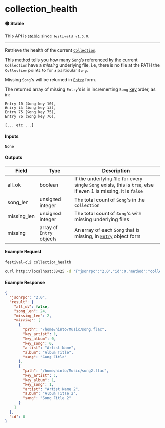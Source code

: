 # collection_health

#### 🟢 Stable
This API is [stable](../../api-stability/marker.md) since `festivald v1.0.0`.

---

Retrieve the health of the current [`Collection`](../../common-objects/collection.md).

This method tells you how many [`Song`](../../common-objects/song.md)'s referenced by the current `Collection` have a _missing_ underlying file, i.e, there is no file at the PATH the `Collection` points to for a particular `Song`.

Missing `Song`'s will be returned in [`Entry`](../../common-objects/entry.md) form.

The returned array of missing `Entry`'s is in incrementing `Song` [key](../../common-objects/key.md) order, as in:
```
Entry 10 (Song key 10),
Entry 13 (Song key 13),
Entry 75 (Song key 75),
Entry 76 (Song key 76),

[... etc ...]
```

#### Inputs
`None`

#### Outputs

| Field       | Type                     | Description |
|-------------|--------------------------|-------------|
| all_ok      | boolean                  | If the underlying file for every single `Song` exists, this is `true`, else if even 1 is missing, it is `false`
| song_len    | unsigned integer         | The total count of `Song`'s in the `Collection`
| missing_len | unsigned integer         | The total count of `Song`'s with missing underlying files
| missing     | array of `Entry` objects | An array of each `Song` that is missing, in [`Entry`](../../common-objects/entry.md) object form

#### Example Request
```bash
festival-cli collection_health
```
```bash
curl http://localhost:18425 -d '{"jsonrpc":"2.0","id":0,"method":"collection_health"}'
```

#### Example Response
```json
{
  "jsonrpc": "2.0",
  "result": {
    "all_ok": false,
    "song_len": 24,
    "missing_len": 2,
    "missing": [
      {
        "path": "/home/hinto/Music/song.flac",
        "key_artist": 0,
        "key_album": 0,
        "key_song": 0,
        "artist": "Artist Name",
        "album": "Album Title",
        "song": "Song Title"
      },
      {
        "path": "/home/hinto/Music/song2.flac",
        "key_artist": 1,
        "key_album": 1,
        "key_song": 1,
        "artist": "Artist Name 2",
        "album": "Album Title 2",
        "song": "Song Title 2"
      }
    ]
  },
  "id": 0
}
```
